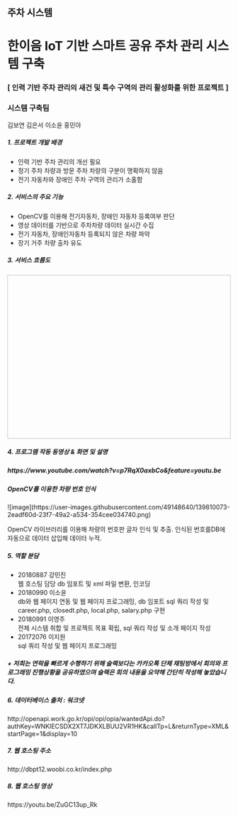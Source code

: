 ## 주차 시스템

<h1> 한이음 IoT 기반 스마트 공유 주차 관리 시스템 구축 </h1>
<h3> [ 인력 기반 주차 관리의 새건 및 특수 구역의 관리 활성화를 위한 프로젝트 ] </h3>
<h3> 시스템 구축팀 </h3>
김보연 김은서 이소윤 홍민아

<h5> 1. 프로젝트 개발 배경 </h5>
<ul>
<li> 인력 기반 주차 관리의 개선 필요 </li>
<li> 정기 주차 차량과 방문 주차 차량의 구분이 명확하지 않음 </li> 
<li> 전기 자동차와 장애인 주차 구역의 관리가 소홀함 </li>
</ul>

 <h5> 2. 서비스의 주요 기능 </h5>
<ul>
<li> OpenCV를 이용해 전기자동차, 장애인 자동차 등록여부 판단 </li>
<li> 영상 데이터를 기반으로 주차차량 데이터 실시간 수집 </li>
<li> 전기 자동차, 장애인자동차 등록되지 않은 차량 파악 </li>
<li> 장기 거주 차량 출차 유도 </li>
</ul>

<h5> 3. 서비스 흐름도 </h5>
<img scr="D:\github\main-master\m1.png" width="600" height="370">
 
<h5> 4. 프로그램 작동 동영상 & 화면 및 설명 </h5>

<h5> https://www.youtube.com/watch?v=p7RqX0axbCo&feature=youtu.be </h5>

<h5>OpenCV를 이용한 차량 번호 인식</h5>
![image](https://user-images.githubusercontent.com/49148640/139810073-2eadf60d-23f7-49a2-a534-354cee034740.png)

OpenCV 라이브러리를 이용해 차량의 번호판 글자 인식 및 추출. 인식된 번호를DB에 자동으로 데이터 삽입해 데이터 누적.

<h5> 5. 역할 분담 </h5>

<ul> 
 <li> 20180887 강민진 </li>
웹 호스팅 담당
db 임포트 및 xml 파일 변환, 인코딩
 <li> 20180990 이소윤 </li>
db와 웹 페이지 연동 및 웹 페이지 프로그래밍, db 임포트
sql 쿼리 작성 및 career.php, closedt.php, local.php, salary.php 구현
 <li>	20180991 이영주 </li>
전체 시스템 취합 및 프로젝트 목표 확립, sql 쿼리 작성 및
소개 페이지 작성 
 <li>	20172076 이지원 </li>
sql 쿼리 작성 및 웹 페이지 프로그래밍
</ul>
<h5> + 저희는 연락을 빠르게 수행하기 위해 슬랙보다는 카카오톡 단체 채팅방에서 회의와 프로그래밍 진행상황을 공유하였으며 슬랙은 회의 내용을 요약해 간단히 작성해 놓았습니다.</h5>

<h5> 6. 데이터베이스 출처 : 워크넷 </h5>
http://openapi.work.go.kr/opi/opi/opia/wantedApi.do?authKey=WNKIECSDX2XT7JDKXLBUU2VR1HK&callTp=L&returnType=XML&startPage=1&display=10

<h5> 7. 웹 호스팅 주소 </h5>
http://dbpt12.woobi.co.kr/index.php

<h5> 8. 웹 호스팅 영상 </h5>
https://youtu.be/ZuGC13up_Rk
